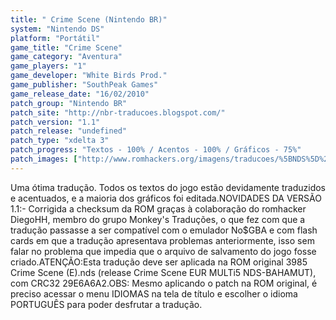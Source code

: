 ```yaml
---
title: " Crime Scene (Nintendo BR)"
system: "Nintendo DS"
platform: "Portátil"
game_title: "Crime Scene"
game_category: "Aventura"
game_players: "1"
game_developer: "White Birds Prod."
game_publisher: "SouthPeak Games"
game_release_date: "16/02/2010"
patch_group: "Nintendo BR"
patch_site: "http://nbr-traducoes.blogspot.com/"
patch_version: "1.1"
patch_release: "undefined"
patch_type: "xdelta 3"
patch_progress: "Textos - 100% / Acentos - 100% / Gráficos - 75%"
patch_images: ["http://www.romhackers.org/imagens/traducoes/%5BNDS%5D%20Crime%20Scene%20-%20Nintendo%20BR%20-%201.png","http://www.romhackers.org/imagens/traducoes/%5BNDS%5D%20Crime%20Scene%20-%20Nintendo%20BR%20-%202.png","http://www.romhackers.org/imagens/traducoes/%5BNDS%5D%20Crime%20Scene%20-%20Nintendo%20BR%20-%203.png"]
---
```

Uma ótima tradução. Todos os textos do jogo estão devidamente traduzidos e acentuados, e a maioria dos gráficos foi editada.NOVIDADES DA VERSÃO 1.1:- Corrigida a checksum da ROM graças à colaboração do romhacker DiegoHH, membro do grupo Monkey's Traduções, o que fez com que a tradução passasse a ser compatível com o emulador No$GBA e com flash cards em que a tradução apresentava problemas anteriormente, isso sem falar no problema que impedia que o arquivo de salvamento do jogo fosse criado.ATENÇÃO:Esta tradução deve ser aplicada na ROM original 3985 Crime Scene (E).nds (release Crime Scene EUR MULTi5 NDS-BAHAMUT), com CRC32 29E6A6A2.OBS: Mesmo aplicando o patch na ROM original, é preciso acessar o menu IDIOMAS na tela de título e escolher o idioma PORTUGUÊS para poder desfrutar a tradução.
